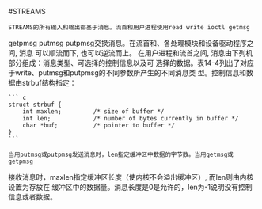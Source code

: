 #STREAMS

	STREAMS的所有输入和输出都基于消息。流首和用户进程使用read write ioctl getmsg
getpmsg putmsg putpmsg交换消息。在流首和、各处理模块和设备驱动程序之间, 消息
可以顺流而下, 也可以逆流而上。
	在用户进程和流首之间, 消息由下列机部分组成：消息类型、可选择的控制信息以及可
选择的数据。表14-4列出了对应于write、putmsg和putpmsg的不同参数所产生的不同消息类
型。控制信息和数据由strbuf结构指定：
	
	``` c
	struct strbuf {
		int maxlen;			/* size of buffer */	
		int len;			/* number of bytes currently in buffer */
		char *buf;			/* pointer to buffer */
	}
	```

	当用putmsg或putpmsg发送消息时，len指定缓冲区中数据的字节数。当用getmsg或getpmsg
接收消息时，maxlen指定缓冲区长度（使内核不会溢出缓冲区）, 而len则由内核设置为存放在
缓冲区中的数据量。消息长度是0是允许的，len为-1说明没有控制信息或者数据。

